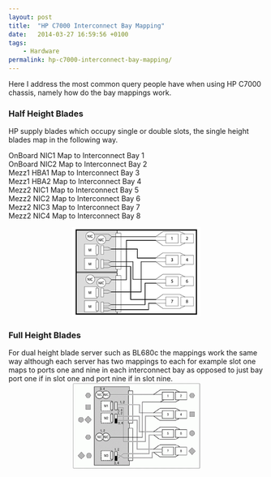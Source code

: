 ```yaml
---
layout: post
title:  "HP C7000 Interconnect Bay Mapping"
date:   2014-03-27 16:59:56 +0100
tags:
    - Hardware
permalink: hp-c7000-interconnect-bay-mapping/
---
```

Here I address the most common query people have when using HP C7000 chassis, namely how do the bay 
mappings work.

<H3>Half Height Blades</H3>
HP supply blades which occupy single or double slots,  the single height blades map in the following way.

OnBoard NIC1        Map to Interconnect Bay 1  
OnBoard NIC2        Map to Interconnect Bay 2  
Mezz1 HBA1        Map to Interconnect Bay 3  
Mezz1 HBA2        Map to Interconnect Bay 4  
Mezz2 NIC1        Map to Interconnect Bay 5  
Mezz2 NIC2        Map to Interconnect Bay 6  
Mezz2 NIC3        Map to Interconnect Bay 7  
Mezz2 NIC4        Map to Interconnect Bay 8  

<center><img src="/images/image4.png" width="50%"></center>

<H3>Full Height Blades</H3>
For dual height blade server such as BL680c the mappings work the same way although each server 
has two mappings to each for example slot one maps to ports one and nine in each interconnect bay 
as opposed to just bay port one if in slot one and port nine if in slot nine.

<center><img src="/images/c7000_full.gif" width="50%"></center>
